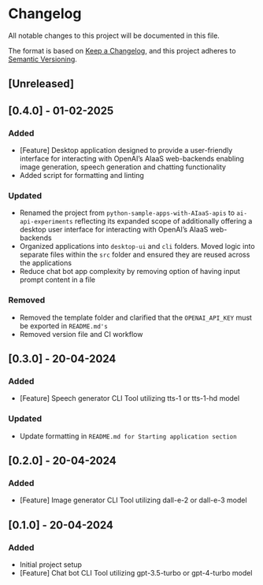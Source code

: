 # Changelog

All notable changes to this project will be documented in this file.

The format is based on [Keep a Changelog](https://keepachangelog.com/en/1.0.0/),
and this project adheres to [Semantic Versioning](https://semver.org/spec/v2.0.0.html).

## [Unreleased]

## [0.4.0] - 01-02-2025

### Added

- [Feature] Desktop application designed to provide a user-friendly interface for interacting with OpenAI’s AIaaS web-backends enabling image generation, speech generation and chatting functionality
- Added script for formatting and linting

### Updated

- Renamed the project from `python-sample-apps-with-AIaaS-apis` to `ai-api-experiments` reflecting its expanded scope of additionally offering a desktop user interface for interacting with OpenAI’s AIaaS web-backends
- Organized applications into `desktop-ui` and `cli` folders. Moved logic into separate files within the `src` folder and ensured they are reused across the applications 
- Reduce chat bot app complexity by removing option of having input prompt content in a file

### Removed 

- Removed the template folder and clarified that the `OPENAI_API_KEY` must be exported in `README.md's`
- Removed version file and CI workflow

## [0.3.0] - 20-04-2024

### Added

- [Feature] Speech generator CLI Tool utilizing tts-1 or tts-1-hd model

### Updated

- Update formatting in `README.md for Starting application section`

## [0.2.0] - 20-04-2024

### Added

- [Feature] Image generator CLI Tool utilizing dall-e-2 or dall-e-3 model

## [0.1.0] - 20-04-2024

### Added

- Initial project setup
- [Feature] Chat bot CLI Tool utilizing gpt-3.5-turbo or gpt-4-turbo model